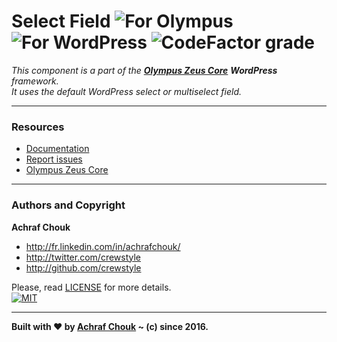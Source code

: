# Select Field ![For Olympus](https://img.shields.io/badge/for-Olympus-44cc11.svg?style=flat-square) ![For WordPress](https://img.shields.io/badge/for-WordPress-00aadc.svg?style=flat-square) ![CodeFactor grade](https://www.codefactor.io/repository/github/GetOlympus/olympus-select-field/badge?style=flat-square)

_This component is a part of the [**Olympus Zeus Core**](https://github.com/GetOlympus/Zeus-Core) **WordPress** framework._  
_It uses the default WordPress select or multiselect field._  

---

### Resources

  + [Documentation](https://olympus.readme.io/v1.0/docs/select-field)
  + [Report issues](https://github.com/GetOlympus/olympus-select-field/issues)
  + [Olympus Zeus Core](https://github.com/GetOlympus/Zeus-Core)

---

### Authors and Copyright

**Achraf Chouk**

+ http://fr.linkedin.com/in/achrafchouk/
+ http://twitter.com/crewstyle
+ http://github.com/crewstyle

Please, read [LICENSE](https://github.com/GetOlympus/olympus-select-field/blob/master/LICENSE "LICENSE") for more details.  
[![MIT](https://img.shields.io/badge/license-MIT_License-blue.svg?style=flat-square)](http://opensource.org/licenses/MIT "MIT")  

---

**Built with ♥ by [Achraf Chouk](http://github.com/crewstyle "Achraf Chouk") ~ (c) since 2016.**
